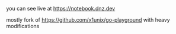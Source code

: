 you can see live at https://notebook.dnz.dev 

mostly fork of https://github.com/x1unix/go-playground with heavy modifications 
